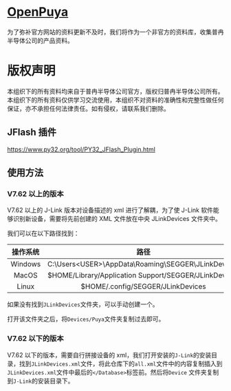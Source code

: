 # [OpenPuya](https://www.py32.org/)

为了弥补官方网站的资料更新不及时，我们将作为一个非官方的资料库，收集普冉半导体公司的产品资料。

# 版权声明
本组织下的所有资料均来自于普冉半导体公司官方，版权归普冉半导体公司所有。本组织下的所有资料仅供学习交流使用，本组织不对资料的准确性和完整性做任何保证，亦不承担任何法律责任。如有侵权，请联系我们删除。

## JFlash 插件

https://www.py32.org/tool/PY32_JFlash_Plugin.html

## 使用方法

### V7.62 以上的版本

V7.62 以上的 J-Link 版本对设备描述的 xml 进行了解耦，为了使 J-Link 软件能够识别新设备，需要将先前创建的 XML 文件放在中央 JLinkDevices 文件夹中。

我们可以在以下路径找到：

| 操作系统 |                         路径                          |
| :------: | :---------------------------------------------------: |
| Windows  |  C:\Users\<USER>\AppData\Roaming\SEGGER\JLinkDevices  |
|  MacOS   | $HOME/Library/Application Support/SEGGER/JLinkDevices |
|  Linux   |           $HOME/.config/SEGGER/JLinkDevices           |

如果没有找到`JLinkDevices`文件夹，可以手动创建一个。

打开该文件夹之后，将`Devices/Puya`文件夹复制过去即可。

### V7.62 以下的版本

V7.62 以下的版本，需要自行拼接设备的 xml，我们打开安装的`J-Link`的安装目录，找到`JLinkDevices.xml`文件，将此仓库下的`all.xml`文件中的内容复制插入到`JLinkDevices.xml`文件中最后的`</Database>`标签前。然后将`Device` 文件夹复制到`J-Link`的安装目录下。
